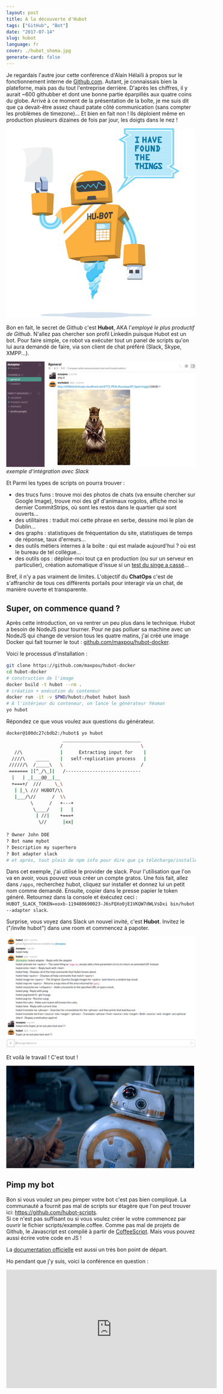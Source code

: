 ```yaml
---
layout: post
title: A la découverte d'Hubot
tags: ["GitHub", "Bot"]
date: "2017-07-14"
slug: hubot
language: fr
cover: ./hubot_shema.jpg
generate-card: false
---
```


Je regardais l'autre jour cette conférence d'Alain Hélaïli à propos sur le fonctionnement interne de [Github.com](https://github.com). Autant, je connaissais bien la plateforne, mais pas du tout l'entreprise derrière. D'après les chiffres, il y aurait ~600 githubber et dont une bonne partie éparpillés aux quatre coins du globe. Arrivé à ce moment de la présentation de la boîte, je me suis dit que ça devait-être assez chaud patate côté communication (sans compter les problèmes de timezone)... Et bien en fait non ! Ils déploient même en production plusieurs dizaines de fois par jour, les doigts dans le nez !

![Hubot](./hubot.jpg)

Bon en fait, le secret de Github c'est **Hubot**, AKA l'*employé le plus productif de Github*. N'allez pas chercher son profil Linkedin puisque Hubot est un bot. Pour faire simple, ce robot va exécuter tout un panel de scripts qu'on lui aura demandé de faire, via son client de chat préféré (Slack, Skype, XMPP...).

![Slack exemple](./slack.png)
*exemple d'intégration avec Slack*

Et Parmi les types de scripts on pourra trouver :

* des trucs funs : trouve moi des photos de chats (va ensuite chercher sur Google Image), trouve moi des gif d'animaux rogolos, affiche moi le dernier CommitStrips, où sont les restos dans le quartier qui sont ouverts...
* des utilitaires : traduit moi cette phrase en serbe, dessine moi le plan de Dublin...
* des graphs : statistiques de fréquentation du site, statistiques de temps de réponse, taux d'erreurs...
* des outils métiers internes à la boîte : qui est malade aujourd'hui ? où est le bureau de tel collègue...
* des outils ops : déploie-moi tout ça en production (ou sur un serveur en particulier), création automatique d'issue si un [test du singe a cassé](https://github.com/marmelab/gremlins.js/)...

Bref, il n'y a pas vraiment de limites.
L'objectif du **ChatOps** c'est de s'affranchir de tous ces différents portails pour interagir via un chat, de manière ouverte et transparente.


## Super, on commence quand ?

Après cette introduction, on va rentrer un peu plus dans le technique.
Hubot a besoin de NodeJS pour tourner. Pour ne pas polluer sa machine avec un NodeJS qui change de version tous les quatre matins, j'ai créé une image Docker qui fait tourner le tout : [github.com/maxpou/hubot-docker](https://github.com/maxpou/hubot-docker).

Voici le processus d'installation :

```bash
git clone https://github.com/maxpou/hubot-docker
cd hubot-docker
# construction de l'image
docker build -t hubot --rm .
# création + exécution du conteneur
docker run -it -v $PWD/hubot:/hubot hubot bash
# A l'intérieur du conteneur, on lance le générateur Yéoman
yo hubot
```

Répondez ce que vous voulez aux questions du générateur.

```bash
docker@100dc27cbdb2:/hubot$ yo hubot
                     _____________________________  
                    /                             \
   //\              |      Extracting input for    |
  ////\    _____    |   self-replication process   |
 //////\  /_____\   \                             /
 ======= |[^_/\_]|   /----------------------------  
  |   | _|___@@__|__                                
  +===+/  ///     \_\                               
   | |_\ /// HUBOT/\\                             
   |___/\//      /  \\                            
         \      /   +---+                            
          \____/    |   |                            
           | //|    +===+                            
            \//      |xx|                            

? Owner John DOE
? Bot name mybot
? Description my superhero
? Bot adapter slack
# et après, tout plein de npm info pour dire que ça télécharge/installe
```

Dans cet exemple, j'ai utilisé le provider de slack. Pour l'utilisation que l'on va en avoir, vous pouvez vous créer un compte gratos.
Une fois fait, allez dans `/apps`, recherchez hubot, cliquez sur installer et donnez lui un petit nom comme demandé.
Ensuite, copier dans le presse papier le token généré. Retournez dans la console et éxécutez ceci : `HUBOT_SLACK_TOKEN=xoxb-119480690023-J6sFQXo0jE1VKQW7dWLVsDxi bin/hubot --adapter slack`.

Surprise, vous voyez dans Slack un nouvel invité, c'est **Hubot**. Invitez le ("/invite hubot") dans une room et commencez à papoter.

![Une conversation très intéressante](./slack-blabla.png)

Et voilà le travail ! C'est tout !

![Slack exemple](./bb8_thumbsup.gif)

## Pimp my bot

Bon si vous voulez un peu pimper votre bot c'est pas bien compliqué. La communauté a fournit pas mal de scripts sur étagère que l'on peut trouver ici: https://github.com/hubot-scripts.  
Si ce n'est pas suffisant ou si vous voulez créer le votre commencez par ouvrir le fichier scripts/example.coffee. Comme pas mal de projets de Github, le Javascript est compilé à partir de [CoffeeScript](http://coffeescript.org/). Mais vous pouvez aussi écrire votre code en JS !

La [documentation officielle](https://hubot.github.com/docs/scripting/) est aussi un très bon point de départ.


Ho pendant que j'y suis, voici la conférence en question :

<iframe width="560" height="315" src="https://www.youtube.com/embed/jCwzf9adAtE" frameborder="0" allowfullscreen></iframe>
